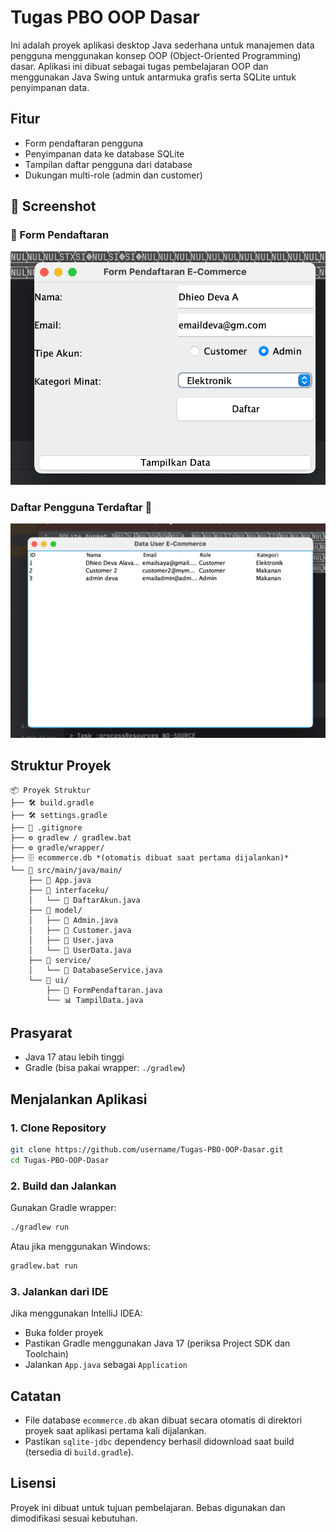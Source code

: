 # Tugas PBO OOP Dasar

Ini adalah proyek aplikasi desktop Java sederhana untuk manajemen data pengguna menggunakan konsep OOP (Object-Oriented Programming) dasar. Aplikasi ini dibuat sebagai tugas pembelajaran OOP dan menggunakan Java Swing untuk antarmuka grafis serta SQLite untuk penyimpanan data.

## Fitur
- Form pendaftaran pengguna
- Penyimpanan data ke database SQLite
- Tampilan daftar pengguna dari database
- Dukungan multi-role (admin dan customer)

## 📸 Screenshot

### 📝 Form Pendaftaran
![Form Pendaftaran](screenshots/form-pendaftaran.png)

### Daftar Pengguna Terdaftar 📝 
![Daftar Pengguna Terdaftar](screenshots/tampilkan-data.png)

## Struktur Proyek

```
📦 Proyek Struktur
├── 🛠️ build.gradle
├── 🛠️ settings.gradle
├── 📄 .gitignore
├── ⚙️ gradlew / gradlew.bat
├── ⚙️ gradle/wrapper/
├── 🗄️ ecommerce.db *(otomatis dibuat saat pertama dijalankan)*
└── 📁 src/main/java/main/
    ├── 🚀 App.java
    ├── 📁 interfaceku/
    │   └── 📝 DaftarAkun.java
    ├── 📁 model/
    │   ├── 👤 Admin.java
    │   ├── 👤 Customer.java
    │   ├── 👤 User.java
    │   └── 🧾 UserData.java
    ├── 📁 service/
    │   └── 🔧 DatabaseService.java
    └── 📁 ui/
        ├── 🧾 FormPendaftaran.java
        └── 📊 TampilData.java

```

## Prasyarat

- Java 17 atau lebih tinggi
- Gradle (bisa pakai wrapper: `./gradlew`)

## Menjalankan Aplikasi

### 1. Clone Repository

```bash
git clone https://github.com/username/Tugas-PBO-OOP-Dasar.git
cd Tugas-PBO-OOP-Dasar
```

### 2. Build dan Jalankan

Gunakan Gradle wrapper:

```bash
./gradlew run
```

Atau jika menggunakan Windows:

```bash
gradlew.bat run
```

### 3. Jalankan dari IDE

Jika menggunakan IntelliJ IDEA:
- Buka folder proyek
- Pastikan Gradle menggunakan Java 17 (periksa Project SDK dan Toolchain)
- Jalankan `App.java` sebagai `Application`

## Catatan

- File database `ecommerce.db` akan dibuat secara otomatis di direktori proyek saat aplikasi pertama kali dijalankan.
- Pastikan `sqlite-jdbc` dependency berhasil didownload saat build (tersedia di `build.gradle`).

## Lisensi

Proyek ini dibuat untuk tujuan pembelajaran. Bebas digunakan dan dimodifikasi sesuai kebutuhan.
